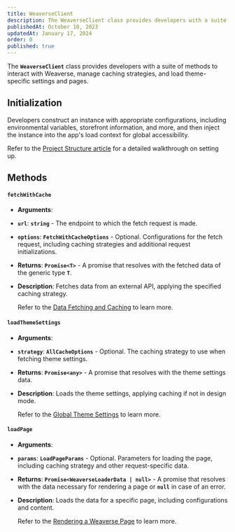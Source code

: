 ```yaml
---
title: WeaverseClient
description: The WeaverseClient class provides developers with a suite of methods to interact with the Weaverse inside a Weaverse Hydrogen Theme.
publishedAt: October 10, 2023
updatedAt: January 17, 2024
order: 0
published: true
---
```


The **`WeaverseClient`** class provides developers with a suite of methods to interact with Weaverse, manage caching
strategies, and load theme-specific settings and pages.

## Initialization

Developers construct an instance with appropriate configurations, including environmental variables, storefront
information, and more, and then inject the instance into the app's load context for global accessibility.

Refer to the [Project Structure article](/docs/guides/project-structure#base-files-explained)
for a detailed walkthrough on setting up.

## Methods

#### `fetchWithCache`

- **Arguments**:

- **`url`**: **`string`** - The endpoint to which the fetch request is made.

- **`options`**: **`FetchWithCacheOptions`** - Optional. Configurations for the fetch request, including caching
  strategies and additional request initializations.

- **Returns**: **`Promise<T>`** - A promise that resolves with the fetched data of the generic type **`T`**.

- **Description**: Fetches data from an external API, applying the specified caching strategy.

  Refer to
  the [Data Fetching and Caching](/docs/guides/fetching-and-caching#fetching-data-from-external-apis)
  to learn more.

#### `loadThemeSettings`

- **Arguments**:

- **`strategy`**: **`AllCacheOptions`** - Optional. The caching strategy to use when fetching theme settings.

- **Returns**: **`Promise<any>`** - A promise that resolves with the theme settings data.

- **Description**: Loads the theme settings, applying caching if not in design mode.

  Refer to
  the [Global Theme Settings](/docs/guides/global-theme-settings#load-theme-settings) to
  learn more.

#### `loadPage`

- **Arguments**:

- **`params`**: **`LoadPageParams`** - Optional. Parameters for loading the page, including caching strategy and other
  request-specific data.

- **Returns**: **`Promise<WeaverseLoaderData | null>`** - A promise that resolves with the data necessary for rendering
  a page or **`null`** in case of an error.

- **Description**: Loads the data for a specific page, including configurations and content.

  Refer to
  the [Rendering a Weaverse Page](/docs/guides/rendering-page#fetching-page-data)
  to learn more.
